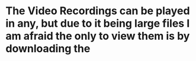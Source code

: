 # The Video Recordings can be played in any, but due to it being large files I am afraid the only to view them is by downloading the 
